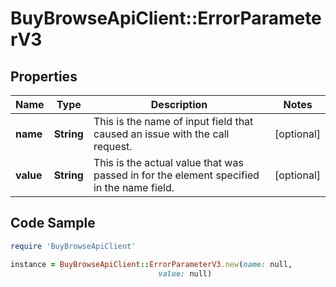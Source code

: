 # BuyBrowseApiClient::ErrorParameterV3

## Properties

Name | Type | Description | Notes
------------ | ------------- | ------------- | -------------
**name** | **String** | This is the name of input field that caused an issue with the call request. | [optional] 
**value** | **String** | This is the actual value that was passed in for the element specified in the name field. | [optional] 

## Code Sample

```ruby
require 'BuyBrowseApiClient'

instance = BuyBrowseApiClient::ErrorParameterV3.new(name: null,
                                 value: null)
```


